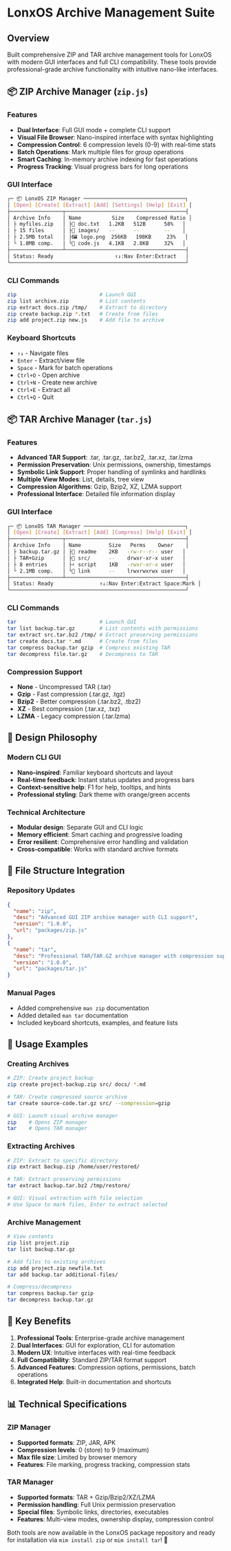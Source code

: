 # LonxOS Archive Management Suite

## Overview
Built comprehensive ZIP and TAR archive management tools for LonxOS with modern GUI interfaces and full CLI compatibility. These tools provide professional-grade archive functionality with intuitive nano-like interfaces.

## 📦 **ZIP Archive Manager** (`zip.js`)

### Features
- **Dual Interface**: Full GUI mode + complete CLI support
- **Visual File Browser**: Nano-inspired interface with syntax highlighting
- **Compression Control**: 6 compression levels (0-9) with real-time stats
- **Batch Operations**: Mark multiple files for group operations
- **Smart Caching**: In-memory archive indexing for fast operations
- **Progress Tracking**: Visual progress bars for long operations

### GUI Interface
```bash
┌─ 📦 LonxOS ZIP Manager ─────────────────────────────────┐
│ [Open] [Create] [Extract] [Add] [Settings] [Help] [Exit] │
├─────────────────┬───────────────────────────────────────┤
│ Archive Info    │ Name          Size    Compressed Ratio │
│ ├ myfiles.zip   │ ├📄 doc.txt   1.2KB   512B      58%   │
│ ├ 15 files      │ ├📁 images/   --      --        --    │
│ ├ 2.5MB total   │ ├🖼️ logo.png  256KB   198KB     23%   │
│ └ 1.8MB comp.   │ └📜 code.js   4.1KB   2.8KB     32%   │
├─────────────────┴───────────────────────────────────────┤
│ Status: Ready                    ↑↓:Nav Enter:Extract   │
└─────────────────────────────────────────────────────────┘
```

### CLI Commands
```bash
zip                           # Launch GUI
zip list archive.zip          # List contents
zip extract docs.zip /tmp/    # Extract to directory  
zip create backup.zip *.txt   # Create from files
zip add project.zip new.js    # Add file to archive
```

### Keyboard Shortcuts
- `↑↓` - Navigate files
- `Enter` - Extract/view file
- `Space` - Mark for batch operations
- `Ctrl+O` - Open archive
- `Ctrl+N` - Create new archive
- `Ctrl+E` - Extract all
- `Ctrl+Q` - Quit

## 📦 **TAR Archive Manager** (`tar.js`)

### Features
- **Advanced TAR Support**: .tar, .tar.gz, .tar.bz2, .tar.xz, .tar.lzma
- **Permission Preservation**: Unix permissions, ownership, timestamps
- **Symbolic Link Support**: Proper handling of symlinks and hardlinks
- **Multiple View Modes**: List, details, tree view
- **Compression Algorithms**: Gzip, Bzip2, XZ, LZMA support
- **Professional Interface**: Detailed file information display

### GUI Interface
```bash
┌─ 📦 LonxOS TAR Manager ─────────────────────────────────┐
│ [Open] [Create] [Extract] [Add] [Compress] [Help] [Exit] │
├─────────────────┬───────────────────────────────────────┤
│ Archive Info    │ Name         Size   Perms    Owner    │
│ ├ backup.tar.gz │ ├📄 readme    2KB   -rw-r--r-- user   │
│ ├ TAR+Gzip      │ ├📁 src/      --    drwxr-xr-x user   │
│ ├ 8 entries     │ ├⚡ script    1KB   -rwxr-xr-x user   │
│ └ 2.1MB comp.   │ └🔗 link      --    lrwxrwxrwx user   │
├─────────────────┴───────────────────────────────────────┤
│ Status: Ready               ↑↓:Nav Enter:Extract Space:Mark │
└─────────────────────────────────────────────────────────┘
```

### CLI Commands
```bash
tar                           # Launch GUI
tar list backup.tar.gz        # List contents with permissions
tar extract src.tar.bz2 /tmp/ # Extract preserving permissions
tar create docs.tar *.md      # Create from files
tar compress backup.tar gzip  # Compress existing TAR
tar decompress file.tar.gz    # Decompress to TAR
```

### Compression Support
- **None** - Uncompressed TAR (.tar)
- **Gzip** - Fast compression (.tar.gz, .tgz)
- **Bzip2** - Better compression (.tar.bz2, .tbz2)
- **XZ** - Best compression (.tar.xz, .txz)
- **LZMA** - Legacy compression (.tar.lzma)

## 🎨 **Design Philosophy**

### Modern CLI GUI
- **Nano-inspired**: Familiar keyboard shortcuts and layout
- **Real-time feedback**: Instant status updates and progress bars
- **Context-sensitive help**: F1 for help, tooltips, and hints
- **Professional styling**: Dark theme with orange/green accents

### Technical Architecture
- **Modular design**: Separate GUI and CLI logic
- **Memory efficient**: Smart caching and progressive loading
- **Error resilient**: Comprehensive error handling and validation
- **Cross-compatible**: Works with standard archive formats

## 📁 **File Structure Integration**

### Repository Updates
```json
{
  "name": "zip",
  "desc": "Advanced GUI ZIP archive manager with CLI support", 
  "version": "1.0.0",
  "url": "packages/zip.js"
},
{
  "name": "tar", 
  "desc": "Professional TAR/TAR.GZ archive manager with compression support",
  "version": "1.0.0",
  "url": "packages/tar.js"
}
```

### Manual Pages
- Added comprehensive `man zip` documentation
- Added detailed `man tar` documentation  
- Included keyboard shortcuts, examples, and feature lists

## 🚀 **Usage Examples**

### Creating Archives
```bash
# ZIP: Create project backup
zip create project-backup.zip src/ docs/ *.md

# TAR: Create compressed source archive  
tar create source-code.tar.gz src/ --compression=gzip

# GUI: Launch visual archive manager
zip    # Opens ZIP manager
tar    # Opens TAR manager
```

### Extracting Archives
```bash
# ZIP: Extract to specific directory
zip extract backup.zip /home/user/restored/

# TAR: Extract preserving permissions
tar extract backup.tar.bz2 /tmp/restore/

# GUI: Visual extraction with file selection
# Use Space to mark files, Enter to extract selected
```

### Archive Management
```bash
# View contents
zip list project.zip
tar list backup.tar.gz

# Add files to existing archives
zip add project.zip newfile.txt
tar add backup.tar additional-files/

# Compress/decompress
tar compress backup.tar gzip
tar decompress backup.tar.gz
```

## 🎯 **Key Benefits**

1. **Professional Tools**: Enterprise-grade archive management
2. **Dual Interfaces**: GUI for exploration, CLI for automation
3. **Modern UX**: Intuitive interfaces with real-time feedback
4. **Full Compatibility**: Standard ZIP/TAR format support
5. **Advanced Features**: Compression options, permissions, batch operations
6. **Integrated Help**: Built-in documentation and shortcuts

## 📊 **Technical Specifications**

### ZIP Manager
- **Supported formats**: ZIP, JAR, APK
- **Compression levels**: 0 (store) to 9 (maximum)
- **Max file size**: Limited by browser memory
- **Features**: File marking, progress tracking, compression stats

### TAR Manager  
- **Supported formats**: TAR + Gzip/Bzip2/XZ/LZMA
- **Permission handling**: Full Unix permission preservation
- **Special files**: Symbolic links, directories, executables
- **Features**: Multi-view modes, ownership display, compression control

Both tools are now available in the LonxOS package repository and ready for installation via `mim install zip` or `mim install tar`! 🎉
